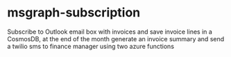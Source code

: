 # msgraph-subscription
Subscribe to Outlook email box with invoices and save invoice lines in a CosmosDB, at the end of the month generate an invoice summary and send a twilio sms to finance manager using two azure functions
